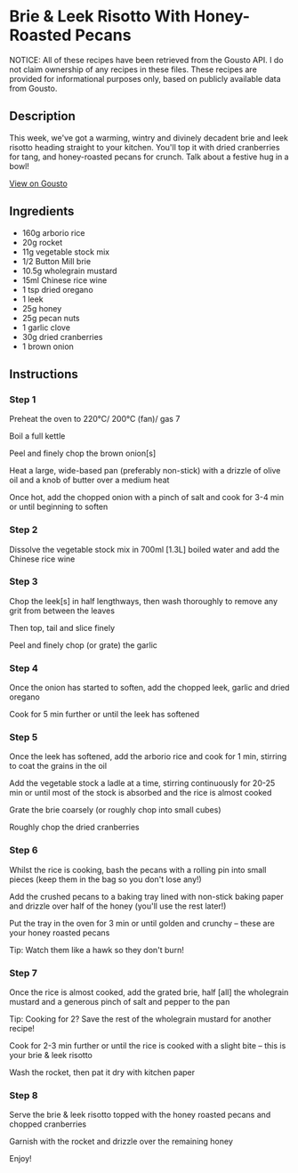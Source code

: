 # Brie & Leek Risotto With Honey-Roasted Pecans

NOTICE: All of these recipes have been retrieved from the Gousto API. I do not claim ownership of any recipes in these files. These recipes are provided for informational purposes only, based on publicly available data from Gousto.

## Description

This week, we've got a warming, wintry and divinely decadent brie and leek risotto heading straight to your kitchen. You'll top it with dried cranberries for tang, and honey-roasted pecans for crunch. Talk about a festive hug in a bowl!

[View on Gousto](https://www.gousto.co.uk/recipes/cookbook/brie-leek-risotto-with-honey-roasted-pecans)

## Ingredients

- 160g arborio rice
- 20g rocket
- 11g vegetable stock mix
- 1/2 Button Mill brie 
- 10.5g wholegrain mustard
- 15ml Chinese rice wine
- 1 tsp dried oregano
- 1 leek
- 25g honey
- 25g pecan nuts
- 1 garlic clove
- 30g dried cranberries
- 1 brown onion

## Instructions


### Step 1

Preheat the oven to 220°C/ 200°C (fan)/ gas 7

Boil a full kettle

Peel and finely chop the brown onion<span class="text-danger">[s]</span>

Heat a large, wide-based pan (preferably non-stick) with a drizzle of olive oil and a knob of butter over a medium heat

Once hot, add the chopped onion with a pinch of salt and cook for 3-4 min or until beginning to soften


### Step 2

Dissolve the vegetable stock mix in 700ml <span class="text-danger">[1.3L]</span> boiled water and add the Chinese rice wine


### Step 3

Chop the leek<span class="text-danger">[s] </span>in half lengthways, then wash thoroughly to remove any grit from between the leaves

Then top, tail and slice finely

Peel and finely chop (or grate) the garlic


### Step 4

Once the onion has started to soften, add the chopped leek, garlic and dried oregano

Cook for 5 min further or until the leek has softened


### Step 5

Once the leek has softened, add the arborio rice and cook for 1 min, stirring to coat the grains in the oil

Add the vegetable stock a ladle at a time, stirring continuously for 20-25 min or until most of the stock is absorbed and the rice is almost cooked

Grate the brie coarsely (or roughly chop into small cubes)

Roughly chop the dried cranberries


### Step 6

Whilst the rice is cooking, bash the pecans with a rolling pin into small pieces (keep them in the bag so you don't lose any!)

Add the crushed pecans to a baking tray lined with non-stick baking paper and drizzle over half of the honey (you'll use the rest later!)

Put the tray in the oven for 3 min or until golden and crunchy – these are your honey roasted pecans

Tip: Watch them like a hawk so they don't burn!


### Step 7

Once the rice is almost cooked, add the grated brie, half <span class="text-danger">[all] </span>the wholegrain mustard and a generous pinch of salt and pepper to the pan

Tip: Cooking for 2? Save the rest of the wholegrain mustard for another recipe!

Cook for 2-3 min further or until the rice is cooked with a slight bite – this is your brie & leek risotto

Wash the rocket, then pat it dry with kitchen paper

### Step 8

Serve the brie & leek risotto topped with the honey roasted pecans and chopped cranberries

Garnish with the rocket and drizzle over the remaining honey

Enjoy!

